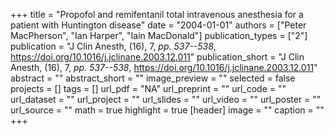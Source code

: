 +++
title = "Propofol and remifentanil total intravenous anesthesia for a patient with Huntington disease"
date = "2004-01-01"
authors = ["Peter MacPherson", "Ian Harper", "Iain MacDonald"]
publication_types = ["2"]
publication = "J Clin Anesth, (16), 7, _pp. 537--538_, https://doi.org/10.1016/j.jclinane.2003.12.011"
publication_short = "J Clin Anesth, (16), 7, _pp. 537--538_, https://doi.org/10.1016/j.jclinane.2003.12.011"
abstract = ""
abstract_short = ""
image_preview = ""
selected = false
projects = []
tags = []
url_pdf = "NA"
url_preprint = ""
url_code = ""
url_dataset = ""
url_project = ""
url_slides = ""
url_video = ""
url_poster = ""
url_source = ""
math = true
highlight = true
[header]
image = ""
caption = ""
+++
